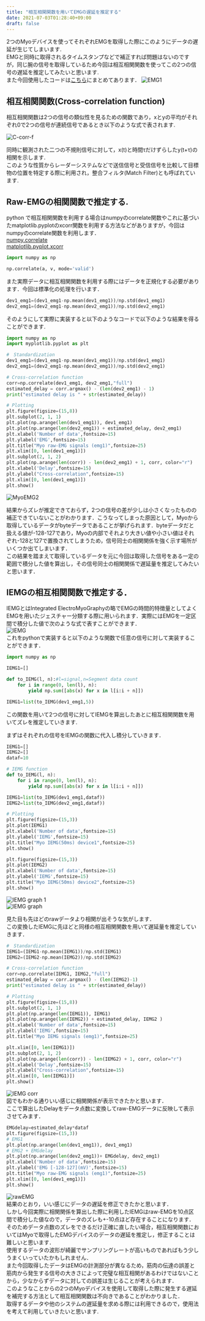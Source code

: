 ```yaml
---
title: "相互相関関数を用いてEMGの遅延を推定する"
date: 2021-07-03T01:28:40+09:00
draft: false
---
```

2つのMyoデバイスを使ってそれぞれEMGを取得した際にこのようにデータの遅延が生じてしまいます.  
EMGと同時に取得されるタイムスタンプなどで補正すれば問題はないのですが，同じ腕の信号を取得しているため今回は相互相関関数を使ってこの2つの信号の遅延を推定してみたいと思います.  
また今回使用したコードは[こちら](https://github.com/retact/sEMG-Cross-correlation)にまとめてあります．
 ![EMG1](/img/correct-EMG-misalignment/Myo-EMG1.png)  


## 相互相関関数(Cross-correlation function)
相互相関関数は2つの信号の類似性を見るための関数であり，xとyの平均がそれぞれ0で2つの信号が連続信号であるとき以下のような式で表されます.  
  

 ![C-corr-f](/img/correct-EMG-misalignment/C-corr-f.png)  
  


同時に観測された二つの不規則信号に対して，x(t)と時間τだけずらしたy(t+τ)の相関を示します.  
このような性質からレーダーシステムなどで送信信号と受信信号を比較して目標物の位置を特定する際に利用され，整合フィルタ(Match Filter)とも呼ばれています.  
## Raw-EMGの相関関数で推定する.  
python で相互相関関数を利用する場合はnumpyのcorrelate関数やこれに基づいたmatplotlib.pyplotのxcorr関数を利用する方法などがありますが，今回はnumpyのcorrelate関数を利用します．  
[numpy.correlate](https://numpy.org/doc/stable/reference/generated/numpy.correlate.html)  
[matplotlib.pyplot.xcorr](https://matplotlib.org/stable/api/_as_gen/matplotlib.pyplot.xcorr.html)  
```python
import numpy as np 

np.correlate(a, v, mode='valid') 
```
また実際データに相互相関関数を利用する際にはデータを正規化する必要があります．今回は標準化の処理を行います．  

```python
dev1_emg1=(dev1_emg1-np.mean(dev1_emg1))/np.std(dev1_emg1)
dev2_emg1=(dev2_emg1-np.mean(dev2_emg1))/np.std(dev2_emg1)
```

そのようにして実際に実装すると以下のようなコードで以下のような結果を得ることができます.
```python
import numpy as np 
import myplotlib.pyplot as plt

#　Standardization
dev1_emg1=(dev1_emg1-np.mean(dev1_emg1))/np.std(dev1_emg1)
dev2_emg1=(dev2_emg1-np.mean(dev2_emg1))/np.std(dev2_emg1)

# Cross-correlation function
corr=np.correlate(dev1_emg1, dev2_emg1,"full")
estimated_delay = corr.argmax() - (len(dev2_emg1) - 1)
print("estimated delay is " + str(estimated_delay))

# Plotting
plt.figure(figsize=(15,8))
plt.subplot(2, 1, 1)
plt.plot(np.arange(len(dev1_emg1)), dev1_emg1)
plt.plot(np.arange(len(dev2_emg1)) + estimated_delay, dev2_emg1)
plt.xlabel('Number of data',fontsize=15)
plt.ylabel('EMG',fontsize=15)
plt.title("Myo raw-EMG signals (emg1)",fontsize=25)
plt.xlim([0, len(dev1_emg1)])
plt.subplot(2, 1, 2)
plt.plot(np.arange(len(corr)) - len(dev2_emg1) + 1, corr, color="r")
plt.xlabel('Delay',fontsize=15)
plt.ylabel("Cross-correlation",fontsize=15)
plt.xlim([0, len(dev1_emg1)])
plt.show()
```
![MyoEMG2](/img/correct-EMG-misalignment/Myo-EMG2.png)  

結果からズレが推定できておらず，2つの信号の差が少しは小さくなったものの補正できていないことがわかります．こうなってしまった原因として，Myoから取得しているデータがbyteデータであることが挙げられます．byteデータだと扱える値が-128-127であり，Myoの内部でそれより大きい値や小さい値はそれぞれ-128と127で置換されてしまうため，信号同士の相関関係を強く示す場所がいくつか出てしまいます．  
この結果を踏まえて取得しているデータを元に今回は取得した信号をある一定の範囲で積分した値を算出し，その信号同士の相関関係で遅延量を推定してみたいと思います．  

## IEMGの相互相関関数で推定する．  
IEMGとはIntegrated ElectroMyoGraphyの略でEMGの時間的特徴量としてよくEMGを用いたジェスチャー分類する際に用いられます．実際にはEMGを一定区間で積分した値で次のような式で表すことができます．   
![IEMG](/img/correct-EMG-misalignment/IEMG.png)  
これをpythonで実装すると以下のような関数で任意の信号に対して実装することができます．  
```python
import numpy as np 

IEMG1=[]

def to_IEMG(l, n):#l=signal,n=Segment data count 
    for i in range(0, len(l), n):
        yield np.sum([abs(x) for x in l[i:i + n]])

IEMG1=list(to_IEMG(dev1_emg1,5))
```
この関数を用いて2つの信号に対してIEMGを算出したあとに相互相関関数を用いてズレを推定していきます.

まずはそれぞれの信号をIEMGの関数に代入し積分していきます．  

```python 
IEMG1=[]
IEMG2=[]
dataf=10

# IEMG function
def to_IEMG(l, n):
    for i in range(0, len(l), n):
        yield np.sum([abs(x) for x in l[i:i + n]])

IEMG1=list(to_IEMG(dev1_emg1,dataf))
IEMG2=list(to_IEMG(dev2_emg1,dataf))

# Plotting
plt.figure(figsize=(15,3))
plt.plot(IEMG1)
plt.xlabel('Number of data',fontsize=15)
plt.ylabel('IEMG',fontsize=15)
plt.title("Myo IEMG(50ms) device1",fontsize=25)
plt.show()

plt.figure(figsize=(15,3))
plt.plot(IEMG2)
plt.xlabel('Number of data',fontsize=15)
plt.ylabel('IEMG',fontsize=15)
plt.title("Myo IEMG(50ms) device2",fontsize=25)
plt.show()
```
![IEMG graph 1](/img/correct-EMG-misalignment/Myo-EMG4.png)  
![IEMG graph](/img/correct-EMG-misalignment/Myo-EMG3.png)  

見た目も先ほどのrawデータより相関が出そうな気がします．  
この変換したIEMGに先ほどと同様の相互相関関数を用いて遅延量を推定していきます．  

```python
#　Standardization
IEMG1=(IEMG1-np.mean(IEMG1))/np.std(IEMG1)
IEMG2=(IEMG2-np.mean(IEMG2))/np.std(IEMG2)

# Cross-correlation function
corr=np.correlate(IEMG1, IEMG2,"full")
estimated_delay = corr.argmax() - (len(IEMG2)-1)
print("estimated delay is " + str(estimated_delay))

# Plotting
plt.figure(figsize=(15,8))
plt.subplot(2, 1, 1)
plt.plot(np.arange(len(IEMG1)), IEMG1)
plt.plot(np.arange(len(IEMG2)) + estimated_delay, IEMG2 )
plt.xlabel('Number of data',fontsize=15)
plt.ylabel('IEMG',fontsize=15)
plt.title("Myo IEMG signals (emg1)",fontsize=25)

plt.xlim([0, len(IEMG1)])
plt.subplot(2, 1, 2)
plt.plot(np.arange(len(corr)) - len(IEMG2) + 1, corr, color="r")
plt.xlabel('Delay',fontsize=15)
plt.ylabel("Cross-correlation",fontsize=15)
plt.xlim([0, len(IEMG1)])
plt.show()
```

![IEMG corr](/img/correct-EMG-misalignment/Myo-EMG5.png)  
図でもわかる通りいい感じに相関関係が表示できたかと思います．  
ここで算出したDelayをデータ点数に変換してraw-EMGデータに反映して表示させてみます．
```python
EMGdelay=estimated_delay*dataf
plt.figure(figsize=(15,3))
# EMG1
plt.plot(np.arange(len(dev1_emg1)), dev1_emg1)
# EMG2 + EMGdelay 
plt.plot(np.arange(len(dev2_emg1))+ EMGdelay, dev2_emg1)
plt.xlabel('Number of data',fontsize=15)
plt.ylabel('EMG [-128-127](mV)',fontsize=15)
plt.title("Myo raw-EMG signals (emg1)",fontsize=25)
plt.xlim([0, len(dev1_emg1)])
plt.show()
```  
![rawEMG](/img/correct-EMG-misalignment/EMG6.png)   
 結果のとおり，いい感じにデータの遅延を修正できたかと思います．  
しかし今回実際に相関関係を算出した際に利用したIEMGはraw-EMGを10点区間で積分した値なので，データのズレも+-10点ほど存在することになります．  
 そのためデータ点数のズレをできるだけ正確に直したい場合，相互相関関数においてはMyoで取得したEMGデバイスのデータの遅延を推定し，修正することは難しいと思います．  
使用するデータの波形が綺麗でサンプリングレートが高いものであればもう少しうまくいっていたかもしれません．  
また今回取得したデータはEMGの計測部分が異なるため，筋肉の伝達の誤差と筋肉から発生する信号の大きさによって完璧な相互相関があるわけではないことから，少なからずデータに対しての誤差は生じることが考えられます．  
このようなことからの2つのMyoデバイスを使用して取得した際に発生する遅延を補完する方法として相互相関関数は不向きであることがわかりました．  
取得するデータや他のシステムの遅延量を求める際には利用できるので，使用法を考えて利用していきたいと思います.  

  




